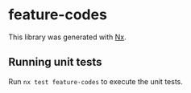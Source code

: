 # feature-codes

This library was generated with [Nx](https://nx.dev).

## Running unit tests

Run `nx test feature-codes` to execute the unit tests.
